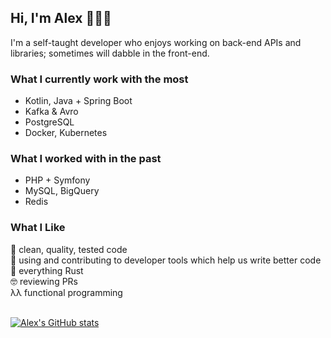 ## Hi, I'm Alex 👋👨‍💻
I'm a self-taught developer who enjoys working on back-end APIs and libraries; sometimes will dabble in the front-end.

### What I currently work with the most
- Kotlin, Java + Spring Boot
- Kafka & Avro
- PostgreSQL
- Docker, Kubernetes

### What I worked with in the past
- PHP + Symfony
- MySQL, BigQuery
- Redis

### What I Like
🚀 clean, quality, tested code  
🔧 using and contributing to developer tools which help us write better code  
🦀 everything Rust  
🤓 reviewing PRs  
λλ functional programming
<br />
<br />

[![Alex's GitHub stats](https://github-readme-stats.vercel.app/api?username=alexandrugg&hide=stars&count_private=true&show_icons=true&theme=graywhite)](https://github.com/anuraghazra/github-readme-stats)
